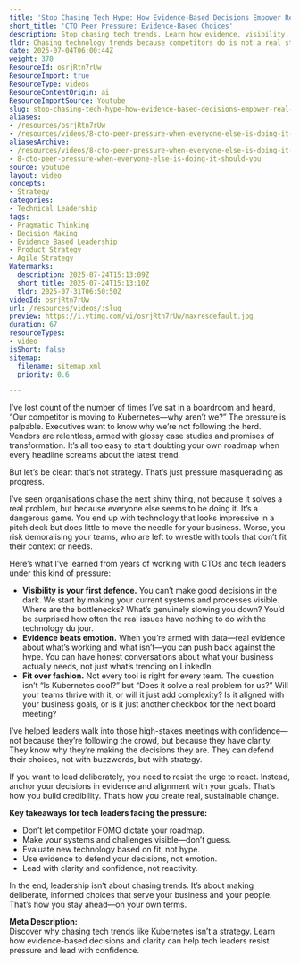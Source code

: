 ```yaml
---
title: 'Stop Chasing Tech Hype: How Evidence-Based Decisions Empower Real Leadership'
short_title: 'CTO Peer Pressure: Evidence-Based Choices'
description: Stop chasing tech trends. Learn how evidence, visibility, and clarity empower tech leaders to make confident, strategic decisions—beyond the hype.
tldr: Chasing technology trends because competitors do is not a real strategy; instead, focus on making your systems visible, use evidence to guide decisions, and choose tools that fit your actual needs. This approach helps you defend your roadmap with confidence and creates sustainable results for your teams and business. Prioritise clarity and alignment over hype to lead effectively and avoid unnecessary complexity.
date: 2025-07-04T06:00:44Z
weight: 370
ResourceId: osrjRtn7rUw
ResourceImport: true
ResourceType: videos
ResourceContentOrigin: ai
ResourceImportSource: Youtube
slug: stop-chasing-tech-hype-how-evidence-based-decisions-empower-real-leadership
aliases:
- /resources/osrjRtn7rUw
- /resources/videos/8-cto-peer-pressure-when-everyone-else-is-doing-it-should-you
aliasesArchive:
- /resources/videos/8-cto-peer-pressure-when-everyone-else-is-doing-it-should-you
- 8-cto-peer-pressure-when-everyone-else-is-doing-it-should-you
source: youtube
layout: video
concepts:
- Strategy
categories:
- Technical Leadership
tags:
- Pragmatic Thinking
- Decision Making
- Evidence Based Leadership
- Product Strategy
- Agile Strategy
Watermarks:
  description: 2025-07-24T15:13:09Z
  short_title: 2025-07-24T15:13:10Z
  tldr: 2025-07-31T06:50:50Z
videoId: osrjRtn7rUw
url: /resources/videos/:slug
preview: https://i.ytimg.com/vi/osrjRtn7rUw/maxresdefault.jpg
duration: 67
resourceTypes:
- video
isShort: false
sitemap:
  filename: sitemap.xml
  priority: 0.6

---
```

I’ve lost count of the number of times I’ve sat in a boardroom and heard, “Our competitor is moving to Kubernetes—why aren’t we?” The pressure is palpable. Executives want to know why we’re not following the herd. Vendors are relentless, armed with glossy case studies and promises of transformation. It’s all too easy to start doubting your own roadmap when every headline screams about the latest trend.

But let’s be clear: that’s not strategy. That’s just pressure masquerading as progress.

I’ve seen organisations chase the next shiny thing, not because it solves a real problem, but because everyone else seems to be doing it. It’s a dangerous game. You end up with technology that looks impressive in a pitch deck but does little to move the needle for your business. Worse, you risk demoralising your teams, who are left to wrestle with tools that don’t fit their context or needs.

Here’s what I’ve learned from years of working with CTOs and tech leaders under this kind of pressure:

- **Visibility is your first defence.** You can’t make good decisions in the dark. We start by making your current systems and processes visible. Where are the bottlenecks? What’s genuinely slowing you down? You’d be surprised how often the real issues have nothing to do with the technology du jour.
- **Evidence beats emotion.** When you’re armed with data—real evidence about what’s working and what isn’t—you can push back against the hype. You can have honest conversations about what your business actually needs, not just what’s trending on LinkedIn.
- **Fit over fashion.** Not every tool is right for every team. The question isn’t “Is Kubernetes cool?” but “Does it solve a real problem for us?” Will your teams thrive with it, or will it just add complexity? Is it aligned with your business goals, or is it just another checkbox for the next board meeting?

I’ve helped leaders walk into those high-stakes meetings with confidence—not because they’re following the crowd, but because they have clarity. They know why they’re making the decisions they are. They can defend their choices, not with buzzwords, but with strategy.

If you want to lead deliberately, you need to resist the urge to react. Instead, anchor your decisions in evidence and alignment with your goals. That’s how you build credibility. That’s how you create real, sustainable change.

**Key takeaways for tech leaders facing the pressure:**

- Don’t let competitor FOMO dictate your roadmap.
- Make your systems and challenges visible—don’t guess.
- Evaluate new technology based on fit, not hype.
- Use evidence to defend your decisions, not emotion.
- Lead with clarity and confidence, not reactivity.

In the end, leadership isn’t about chasing trends. It’s about making deliberate, informed choices that serve your business and your people. That’s how you stay ahead—on your own terms.

**Meta Description:**  
Discover why chasing tech trends like Kubernetes isn’t a strategy. Learn how evidence-based decisions and clarity can help tech leaders resist pressure and lead with confidence.
